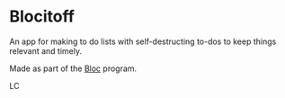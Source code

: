 # Blocitoff
An app for making to do lists with self-destructing to-dos to keep things relevant and timely.

Made as part of the [Bloc](http://bloc.io) program.

LC